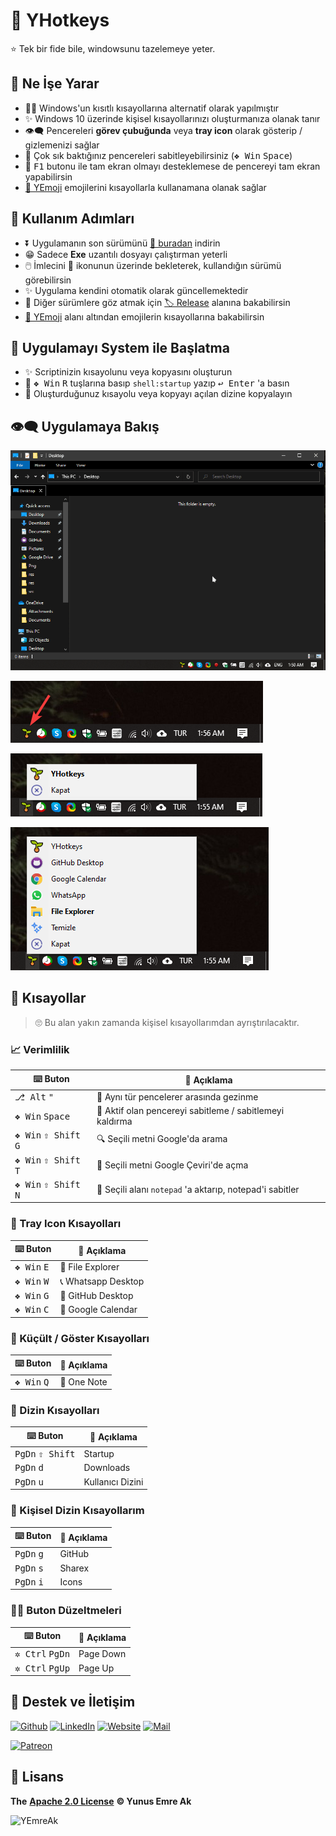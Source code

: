 # 🌱 YHotkeys

⭐ Tek bir fide bile, windowsunu tazelemeye yeter.

## 🔰 Ne İşe Yarar

- 👮‍♂️ Windows'un kısıtlı kısayollarına alternatif olarak yapılmıştır
- ✨ Windows 10 üzerinde kişisel kısayollarınızı oluşturmanıza olanak tanır
- 👁‍🗨 Pencereleri **görev çubuğunda** veya **tray icon** olarak gösterip / gizlemenizi sağlar
- 📌 Çok sık baktığınız pencereleri sabitleyebilirsiniz (<kbd>❖ Win</kbd> <kbd>Space</kbd>)
- 🔳 <kbd>F1</kbd> butonu ile tam ekran olmayı desteklemese de pencereyi tam ekran yapabilirsin
- [🚀 YEmoji](YEmoji.md) emojilerini kısayollarla kullanamana olanak sağlar

## 👣 Kullanım Adımları

- ⏬ Uygulamanın son sürümünü [🔗 buradan](https://github.com/yedhrab/YHotkeys/raw/master/src/YHotkeys.exe) indirin
- 😁 Sadece **Exe** uzantılı dosyayı çalıştırman yeterli
- 🖱️ İmlecini 🌱 ikonunun üzerinde bekleterek, kullandığın sürümü görebilirsin
- ✨ Uygulama kendini otomatik olarak güncellemektedir
- 👀 Diğer sürümlere göz atmak için [🏷️ Release](https://github.com/yedhrab/YHotkeys/releases) alanına bakabilirsin
- [🚀 YEmoji](YEmoji.md) alanı altından emojilerin kısayollarına bakabilirsin

## 🚩 Uygulamayı System ile Başlatma

- ✨ Scriptinizin kısayolunu veya kopyasını oluşturun
- 🎌 <kbd>❖ Win</kbd> <kbd>R</kbd> tuşlarına basıp `shell:startup` yazıp <kbd>↩ Enter</kbd> 'a
 basın
- 🚙 Oluşturduğunuz kısayolu veya kopyayı açılan dizine kopyalayın

## 👁‍🗨 Uygulamaya Bakış

![](res/usage.gif)

![](res/tray_icon.png)

![](res/default.png)

![](res/tray_bar.png)

## 💞 Kısayollar

> 🙄 Bu alan yakın zamanda kişisel kısayollarımdan ayrıştırılacaktır.

### 📈 Verimlilik

| ⌨️ Buton                                         | 📑 Açıklama                                              |
| ------------------------------------------------ | -------------------------------------------------------- |
| <kbd>⎇ Alt</kbd> <kbd>"</kbd> | 💫 Aynı tür pencelerer arasında gezinme
| <kbd>❖ Win</kbd> <kbd>Space</kbd>                | 📌 Aktif olan pencereyi sabitleme / sabitlemeyi kaldırma |
| <kbd>❖ Win</kbd> <kbd>⇧ Shift</kbd> <kbd>G</kbd> | 🔍 Seçili metni Google'da arama                          |
| <kbd>❖ Win</kbd> <kbd>⇧ Shift</kbd> <kbd>T</kbd> | 💱 Seçili metni Google Çeviri'de açma                    |
| <kbd>❖ Win</kbd> <kbd>⇧ Shift</kbd> <kbd>N</kbd> | 📝 Seçili alanı `notepad` 'a aktarıp, notepad'i sabitler |

### 🔔 Tray Icon Kısayolları

| ⌨️ Buton                      | 📑 Açıklama         |
| ----------------------------- | ------------------- |
| <kbd>❖ Win</kbd> <kbd>E</kbd> | 📁 File Explorer    |
| <kbd>❖ Win</kbd> <kbd>W</kbd> | 📞 Whatsapp Desktop |
| <kbd>❖ Win</kbd> <kbd>G</kbd> | 🐙 GitHub Desktop   |
| <kbd>❖ Win</kbd> <kbd>C</kbd> | 📅 Google Calendar  |

### 👀 Küçült / Göster Kısayolları

| ⌨️ Buton                      | 📑 Açıklama |
| ----------------------------- | ----------- |
| <kbd>❖ Win</kbd> <kbd>Q</kbd> | 📝 One Note |


### 📂 Dizin Kısayolları

| ⌨️ Buton                           | 📑 Açıklama      |
| ---------------------------------- | ---------------- |
| <kbd>PgDn</kbd> <kbd>⇧ Shift</kbd> | Startup          |
| <kbd>PgDn</kbd> <kbd>d</kbd>       | Downloads        |
| <kbd>PgDn</kbd> <kbd>u</kbd>       | Kullanıcı Dizini |

### 🌚 Kişisel Dizin Kısayollarım

| ⌨️ Buton                     | 📑 Açıklama |
| ---------------------------- | ----------- |
| <kbd>PgDn</kbd> <kbd>g</kbd> | GitHub      |
| <kbd>PgDn</kbd> <kbd>s</kbd> | Sharex      |
| <kbd>PgDn</kbd> <kbd>i</kbd> | Icons       |

### 👨‍🔧 Buton Düzeltmeleri

| ⌨️ Buton                          | 📑 Açıklama |
| --------------------------------- | ----------- |
| <kbd>✲ Ctrl</kbd> <kbd>PgDn</kbd> | Page Down   |
| <kbd>✲ Ctrl</kbd> <kbd>PgUp</kbd> | Page Up     |

## 💖 Destek ve İletişim

​[​![Github](https://drive.google.com/uc?id=1PzkuWOoBNMg0uOMmqwHtVoYt0WCqi-O5)​](https://github.com/yedhrab) [​![LinkedIn](https://drive.google.com/uc?id=1hvdil0ZHVEzekQ4AYELdnPOqzunKpnzJ)​](https://www.linkedin.com/in/yemreak/) [​![Website](https://drive.google.com/uc?id=1wR8Ph0FBs36ZJl0Ud-HkS0LZ9b66JBqJ)​](https://yemreak.com/) [​![Mail](https://drive.google.com/uc?id=142rP0hbrnY8T9kj_84_r7WxPG1hzWEcN)​](mailto::yedhrab@gmail.com?subject=YHotkeys%20%7C%20Github)​

​[​![Patreon](https://drive.google.com/uc?id=11YmCRmySX7v7QDFS62ST2JZuE70RFjDG)](https://www.patreon.com/yemreak/)

## 🔏 Lisans

**The** [**Apache 2.0 License**](https://choosealicense.com/licenses/apache-2.0/) **©️ Yunus Emre Ak**

![YEmreAk](https://drive.google.com/uc?id=1Wd_YLVOkAhXPVqFMx_aZyFvyTy_88H-Z)
